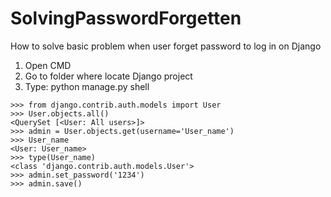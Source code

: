 # SolvingPasswordForgetten
How to solve basic problem when user forget password to log in on Django


1. Open CMD
2. Go to folder where locate Django project
3. Type: python manage.py shell



```
>>> from django.contrib.auth.models import User
>>> User.objects.all()
<QuerySet [<User: All users>]>
>>> admin = User.objects.get(username='User_name')
>>> User_name
<User: User_name>
>>> type(User_name)
<class 'django.contrib.auth.models.User'>
>>> admin.set_password('1234')
>>> admin.save()
```
